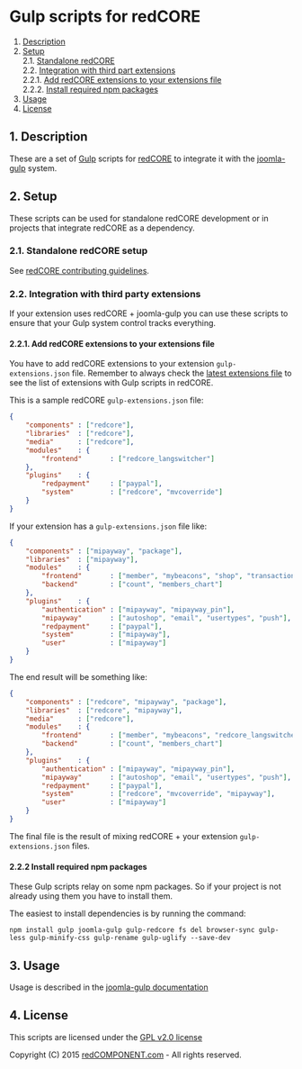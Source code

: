 Gulp scripts for redCORE
==========

1. [Description](#description)
2. [Setup](#setup)  
    2.1. [Standalone redCORE](#standalone-setup)  
    2.2. [Integration with third part extensions](#third-part-setup)  
        2.2.1. [Add redCORE extensions to your extensions file](#add-required-extensions)  
        2.2.2. [Install required npm packages](#install-required-packages)  
3. [Usage](#usage)  
4. [License](#license)  

## <a name="description"></a> 1. Description

These are a set of [Gulp](http://gulpjs.com/) scripts for [redCORE](https://github.com/redCOMPONENT-COM/redCORE) to integrate it with the [joomla-gulp](https://github.com/phproberto/joomla-gulp) system.

## <a name="setup"></a>2. Setup

These scripts can be used for standalone redCORE development or in projects that integrate redCORE as a dependency.

### <a name="standalone-setup"></a>2.1. Standalone redCORE setup

See [redCORE contributing guidelines](https://github.com/redCOMPONENT-COM/redCORE/blob/develop/CONTRIBUTING.md).

### <a name="third-part-setup"></a>2.2. Integration with third party extensions

If your extension uses redCORE + joomla-gulp you can use these scripts to ensure that your Gulp system control tracks everything.

#### <a name="add-required-extensions"></a>2.2.1. Add redCORE extensions to your extensions file

You have to add redCORE extensions to your extension `gulp-extensions.json` file. Remember to always check the [latest extensions file](https://github.com/redCOMPONENT-COM/redCORE/blob/develop/gulp-extensions.json) to see the list of extensions with Gulp scripts in redCORE.

This is a sample redCORE `gulp-extensions.json` file:

```json
{
	"components" : ["redcore"],
	"libraries"  : ["redcore"],
	"media"      : ["redcore"],
	"modules"    : {
		"frontend"       : ["redcore_langswitcher"]
	},
	"plugins"    : {
		"redpayment"     : ["paypal"],
		"system"         : ["redcore", "mvcoverride"]
	}
}
```

If your extension has a `gulp-extensions.json` file like:

```json
{
	"components" : ["mipayway", "package"],
	"libraries"  : ["mipayway"],
	"modules"    : {
		"frontend"       : ["member", "mybeacons", "shop", "transactions", "statistics", "cart"],
		"backend"        : ["count", "members_chart"]
	},
	"plugins"    : {
		"authentication" : ["mipayway", "mipayway_pin"],
		"mipayway"       : ["autoshop", "email", "usertypes", "push"],
		"redpayment"     : ["paypal"],
		"system"         : ["mipayway"],
		"user"           : ["mipayway"]
	}
}
```

The end result will be something like:

```json
{
	"components" : ["redcore", "mipayway", "package"],
	"libraries"  : ["redcore", "mipayway"],
	"media"      : ["redcore"],
	"modules"    : {
		"frontend"       : ["member", "mybeacons", "redcore_langswitcher", "shop", "transactions", "statistics", "cart"],
		"backend"        : ["count", "members_chart"]
	},
	"plugins"    : {
		"authentication" : ["mipayway", "mipayway_pin"],
		"mipayway"       : ["autoshop", "email", "usertypes", "push"],
		"redpayment"     : ["paypal"],
		"system"         : ["redcore", "mvcoverride", "mipayway"],
		"user"           : ["mipayway"]
	}
}
```

The final file is the result of mixing redCORE + your extension `gulp-extensions.json` files.

#### <a name="install-required-packages"></a>2.2.2 Install required npm packages

These Gulp scripts relay on some npm packages. So if your project is not already using them you have to install them.  

The easiest to install dependencies is by running the command:  

```npm install gulp joomla-gulp gulp-redcore fs del browser-sync gulp-less gulp-minify-css gulp-rename gulp-uglify --save-dev```

## <a name="usage"></a>3. Usage

Usage is described in the [joomla-gulp documentation](https://github.com/phproberto/joomla-gulp/blob/master/docs/README.md)  

## <a name="license"></a>4. License  

This scripts are licensed under the [GPL v2.0 license](https://github.com/redCOMPONENT-COM/gulp-redcore/blob/master/LICENSE)  

Copyright (C) 2015 [redCOMPONENT.com](http://www.redcomponent.com) - All rights reserved.  
